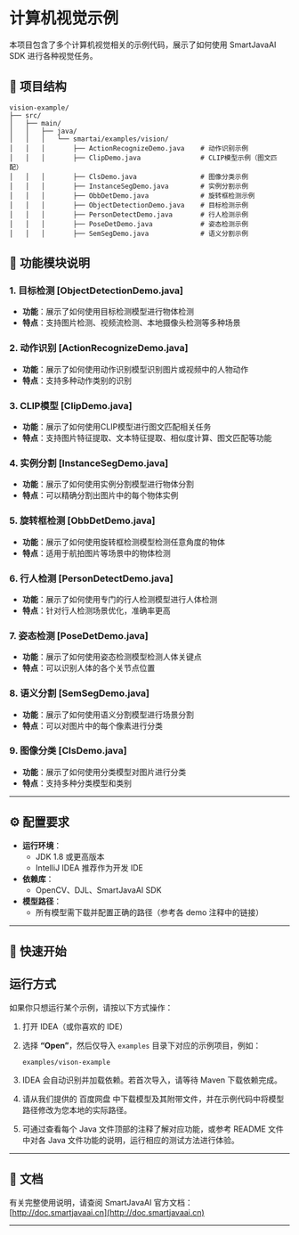 # 计算机视觉示例

本项目包含了多个计算机视觉相关的示例代码，展示了如何使用 SmartJavaAI SDK 进行各种视觉任务。

## 📁 项目结构

```
vision-example/
├── src/
│   ├── main/
│   │   ├── java/
│   │   │   └── smartai/examples/vision/
│   │   │       ├── ActionRecognizeDemo.java    # 动作识别示例
│   │   │       ├── ClipDemo.java               # CLIP模型示例（图文匹配）
│   │   │       ├── ClsDemo.java                # 图像分类示例
│   │   │       ├── InstanceSegDemo.java        # 实例分割示例
│   │   │       ├── ObbDetDemo.java             # 旋转框检测示例
│   │   │       ├── ObjectDetectionDemo.java    # 目标检测示例
│   │   │       ├── PersonDetectDemo.java       # 行人检测示例
│   │   │       ├── PoseDetDemo.java            # 姿态检测示例
│   │   │       ├── SemSegDemo.java             # 语义分割示例
```

## 🧩 功能模块说明

### 1. 目标检测 [ObjectDetectionDemo.java]
- **功能**：展示了如何使用目标检测模型进行物体检测
- **特点**：支持图片检测、视频流检测、本地摄像头检测等多种场景

### 2. 动作识别 [ActionRecognizeDemo.java]
- **功能**：展示了如何使用动作识别模型识别图片或视频中的人物动作
- **特点**：支持多种动作类别的识别

### 3. CLIP模型 [ClipDemo.java]
- **功能**：展示了如何使用CLIP模型进行图文匹配相关任务
- **特点**：支持图片特征提取、文本特征提取、相似度计算、图文匹配等功能

### 4. 实例分割 [InstanceSegDemo.java]
- **功能**：展示了如何使用实例分割模型进行物体分割
- **特点**：可以精确分割出图片中的每个物体实例

### 5. 旋转框检测 [ObbDetDemo.java]
- **功能**：展示了如何使用旋转框检测模型检测任意角度的物体
- **特点**：适用于航拍图片等场景中的物体检测

### 6. 行人检测 [PersonDetectDemo.java]
- **功能**：展示了如何使用专门的行人检测模型进行人体检测
- **特点**：针对行人检测场景优化，准确率更高

### 7. 姿态检测 [PoseDetDemo.java]
- **功能**：展示了如何使用姿态检测模型检测人体关键点
- **特点**：可以识别人体的各个关节点位置

### 8. 语义分割 [SemSegDemo.java]
- **功能**：展示了如何使用语义分割模型进行场景分割
- **特点**：可以对图片中的每个像素进行分类

### 9. 图像分类 [ClsDemo.java]
- **功能**：展示了如何使用分类模型对图片进行分类
- **特点**：支持多种分类模型和类别

---


## ⚙️ 配置要求

- **运行环境**：
    - JDK 1.8 或更高版本
    - IntelliJ IDEA 推荐作为开发 IDE
- **依赖库**：
    - OpenCV、DJL、SmartJavaAI SDK
- **模型路径**：
    - 所有模型需下载并配置正确的路径（参考各 demo 注释中的链接）

---

## 🚀 快速开始

## 运行方式

如果你只想运行某个示例，请按以下方式操作：

1. 打开 IDEA（或你喜欢的 IDE）
2. 选择 **“Open”**，然后仅导入 `examples` 目录下对应的示例项目，例如：

   ```
   examples/vison-example
   ```
3. IDEA 会自动识别并加载依赖。若首次导入，请等待 Maven 下载依赖完成。
4. 请从我们提供的 百度网盘 中下载模型及其附带文件，并在示例代码中将模型路径修改为您本地的实际路径。
5. 可通过查看每个 Java 文件顶部的注释了解对应功能，或参考 README 文件中对各 Java 文件功能的说明，运行相应的测试方法进行体验。


---

## 📄 文档

有关完整使用说明，请查阅 SmartJavaAI 官方文档：
[http://doc.smartjavaai.cn](http://doc.smartjavaai.cn)

---
